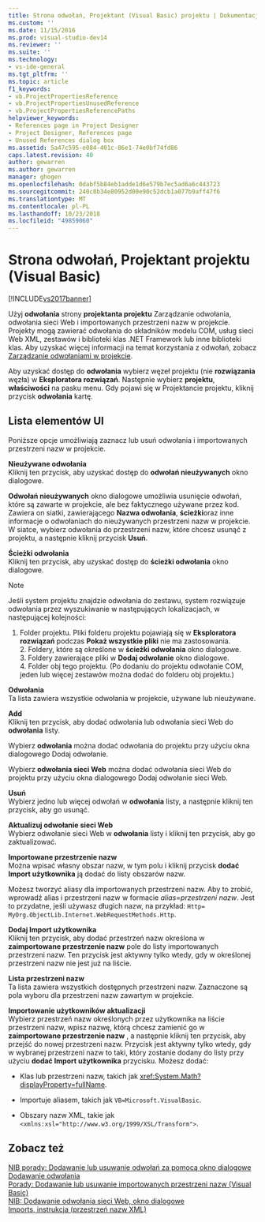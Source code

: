 ```yaml
---
title: Strona odwołań, Projektant (Visual Basic) projektu | Dokumentacja firmy Microsoft
ms.custom: ''
ms.date: 11/15/2016
ms.prod: visual-studio-dev14
ms.reviewer: ''
ms.suite: ''
ms.technology:
- vs-ide-general
ms.tgt_pltfrm: ''
ms.topic: article
f1_keywords:
- vb.ProjectPropertiesReference
- vb.ProjectPropertiesUnusedReference
- vb.ProjectPropertiesReferencePaths
helpviewer_keywords:
- References page in Project Designer
- Project Designer, References page
- Unused References dialog box
ms.assetid: 5a47c595-e084-401c-86e1-74e0bf74fd86
caps.latest.revision: 40
author: gewarren
ms.author: gewarren
manager: ghogen
ms.openlocfilehash: 0dabf5b84eb1adde1d6e579b7ec5ad6a6c443723
ms.sourcegitcommit: 240c8b34e80952d00e90c52dcb1a077b9aff47f6
ms.translationtype: MT
ms.contentlocale: pl-PL
ms.lasthandoff: 10/23/2018
ms.locfileid: "49859060"
---
```

# <a name="references-page-project-designer-visual-basic"></a>Strona odwołań, Projektant projektu (Visual Basic)
[!INCLUDE[vs2017banner](../../includes/vs2017banner.md)]

  
Użyj **odwołania** strony **projektanta projektu** Zarządzanie odwołania, odwołania sieci Web i importowanych przestrzeni nazw w projekcie. Projekty mogą zawierać odwołania do składników modelu COM, usług sieci Web XML, zestawów i biblioteki klas .NET Framework lub inne biblioteki klas. Aby uzyskać więcej informacji na temat korzystania z odwołań, zobacz [Zarządzanie odwołaniami w projekcie](../../ide/managing-references-in-a-project.md).  
  
 Aby uzyskać dostęp do **odwołania** wybierz węzeł projektu (nie **rozwiązania** węzła) w **Eksploratora rozwiązań**. Następnie wybierz **projektu**, **właściwości** na pasku menu. Gdy pojawi się w Projektancie projektu, kliknij przycisk **odwołania** kartę.  
  
## <a name="uielement-list"></a>Lista elementów UI  
 Poniższe opcje umożliwiają zaznacz lub usuń odwołania i importowanych przestrzeni nazw w projekcie.  
  
 **Nieużywane odwołania**  
 Kliknij ten przycisk, aby uzyskać dostęp do **odwołań nieużywanych** okno dialogowe.  
  
 **Odwołań nieużywanych** okno dialogowe umożliwia usunięcie odwołań, które są zawarte w projekcie, ale bez faktycznego używane przez kod. Zawiera on siatki, zawierającego **Nazwa odwołania**, **ścieżki**oraz inne informacje o odwołaniach do nieużywanych przestrzeni nazw w projekcie. W siatce, wybierz odwołania do przestrzeni nazw, które chcesz usunąć z projektu, a następnie kliknij przycisk **Usuń**.  
  
 **Ścieżki odwołania**  
 Kliknij ten przycisk, aby uzyskać dostęp do **ścieżki odwołania** okno dialogowe.  
  
> [!NOTE]
>  Jeśli system projektu znajdzie odwołania do zestawu, system rozwiązuje odwołania przez wyszukiwanie w następujących lokalizacjach, w następującej kolejności:  
> 
> 1. Folder projektu. Pliki folderu projektu pojawiają się w **Eksploratora rozwiązań** podczas **Pokaż wszystkie pliki** nie ma zastosowania.  
>    2.  Foldery, które są określone w **ścieżki odwołania** okno dialogowe.  
>    3.  Foldery zawierające pliki w **Dodaj odwołanie** okno dialogowe.  
>    4.  Folder obj tego projektu. (Po dodaniu do projektu odwołanie COM, jeden lub więcej zestawów można dodać do folderu obj projektu.)  
  
 **Odwołania**  
 Ta lista zawiera wszystkie odwołania w projekcie, używane lub nieużywane.  
  
 **Add**  
 Kliknij ten przycisk, aby dodać odwołania lub odwołania sieci Web do **odwołania** listy.  
  
 Wybierz **odwołania** można dodać odwołania do projektu przy użyciu okna dialogowego Dodaj odwołanie.  
  
 Wybierz **odwołania sieci Web** można dodać odwołania sieci Web do projektu przy użyciu okna dialogowego Dodaj odwołanie sieci Web.  
  
 **Usuń**  
 Wybierz jedno lub więcej odwołań w **odwołania** listy, a następnie kliknij ten przycisk, aby go usunąć.  
  
 **Aktualizuj odwołanie sieci Web**  
 Wybierz odwołanie sieci Web w **odwołania** listy i kliknij ten przycisk, aby go zaktualizować.  
  
 **Importowane przestrzenie nazw**  
 Można wpisać własny obszar nazw, w tym polu i kliknij przycisk **dodać Import użytkownika** ją dodać do listy obszarów nazw.  
  
 Możesz tworzyć aliasy dla importowanych przestrzeni nazw. Aby to zrobić, wprowadź alias i przestrzeni nazw w formacie *alias*=*przestrzeni nazw*. Jest to przydatne, jeśli używasz długich nazw, na przykład: `Http= MyOrg.ObjectLib.Internet.WebRequestMethods.Http`.  
  
 **Dodaj Import użytkownika**  
 Kliknij ten przycisk, aby dodać przestrzeń nazw określona w **zaimportowane przestrzenie nazw** pole do listy importowanych przestrzeni nazw. Ten przycisk jest aktywny tylko wtedy, gdy w określonej przestrzeni nazw nie jest już na liście.  
  
 **Lista przestrzeni nazw**  
 Ta lista zawiera wszystkich dostępnych przestrzeni nazw. Zaznaczone są pola wyboru dla przestrzeni nazw zawartym w projekcie.  
  
 **Importowanie użytkowników aktualizacji**  
 Wybierz przestrzeń nazw określonych przez użytkownika na liście przestrzeni nazw, wpisz nazwę, którą chcesz zamienić go w **zaimportowane przestrzenie nazw** , a następnie kliknij ten przycisk, aby przejść do nowej przestrzeni nazw. Przycisk jest aktywny tylko wtedy, gdy w wybranej przestrzeni nazw to taki, który zostanie dodany do listy przy użyciu **dodać Import użytkownika** przycisku. Możesz dodać:  
  
-   Klas lub przestrzeni nazw, takich jak <xref:System.Math?displayProperty=fullName>.  
  
-   Importuje aliasem, takich jak `VB=Microsoft.VisualBasic`.  
  
-   Obszary nazw XML, takie jak `<xmlns:xsl="http://www.w3.org/1999/XSL/Transform">`.  
  
## <a name="see-also"></a>Zobacz też  
 [NIB porady: Dodawanie lub usuwanie odwołań za pomocą okno dialogowe Dodawanie odwołania](http://msdn.microsoft.com/en-us/3bd75d61-f00c-47c0-86a2-dd1f20e231c9)   
 [Porady: Dodawanie lub usuwanie importowanych przestrzeni nazw (Visual Basic)](../../ide/how-to-add-or-remove-imported-namespaces-visual-basic.md)   
 [NIB: Dodawanie odwołania sieci Web, okno dialogowe](http://msdn.microsoft.com/en-us/bdf05776-c591-40af-bfd7-e1e2aa1e87b5)   
 [Imports, instrukcja (przestrzeń nazw XML)](http://msdn.microsoft.com/library/1f4d50a6-08c7-4c2e-8206-ccae35fcd1b4)



